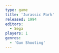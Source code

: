 ```yaml
---
type: game
title: 'Jurassic Park'
released: 1994
editors: 
  - Sega
players: 1
genres:
  - 'Gun Shooting'
---
```

